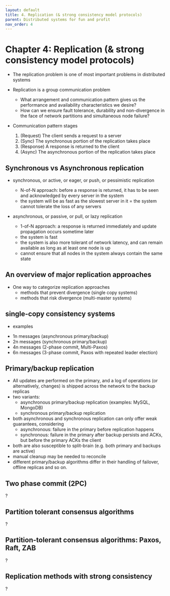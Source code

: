 ```yaml
---
layout: default
title: 4. Replication (& strong consistency model protocols)
parent: Distributed systems for fun and profit
nav_order: 4
---
```

# Chapter 4: Replication (& strong consistency model protocols)
* The replication problem is one of most important problems in distributed systems
* Replication is a group communication problem
  - What arrangement and communication pattern gives us the performance and availability characteristics we desire?
  - How can we ensure fault tolerance, durability and non-divergence in the face of network partitions and simultaneous node failure?

* Communication pattern stages
  1. (Request) The client sends a request to a server
  1. (Sync) The synchronous portion of the replication takes place
  1. (Response) A response is returned to the client
  1. (Async) The asynchronous portion of the replication takes place

## Synchronous vs Asynchronous replication
* synchronous, or active, or eager, or push, or pessimistic replication
  - N-of-N approach: before a response is returned, it has to be seen and acknowledged by every server in the system
  - the system will be as fast as the slowest server in it
  = the system cannot tolerate the loss of any servers

* asynchronous, or passive, or pull, or lazy replication
  - 1-of-N approach: a response is returned immediately and update propagation occurs sometime later
  - the system is fast
  - the system is also more tolerant of network latency, and can remain available as long as at least one node is up
  - cannot ensure that all nodes in the system always contain the same state

## An overview of major replication approaches
* One way to categorize replication approaches
  - methods that prevent divergence (single copy systems)
  - methods that risk divergence (multi-master systems)

## single-copy consistency systems
* examples
 - 1n messages (asynchronous primary/backup)
 - 2n messages (synchronous primary/backup)
 - 4n messages (2-phase commit, Multi-Paxos)
 - 6n messages (3-phase commit, Paxos with repeated leader election)

## Primary/backup replication
* All updates are performed on the primary, and a log of operations (or alternatively, changes) is shipped across the network to the backup replicas
* two variants:
  - asynchronous primary/backup replication (examples: MySQL, MongoDB)
  - synchronous primary/backup replication
* both asynchronous and synchronous replication can only offer weak guarantees, considering
  - asynchronous: failure in the primary before replication happens
  - synchronous: failure in the primary after backup persists and ACKs, but before the primary ACKs the client
* both are also susceptible to split-brain (e.g. both primary and backups are active)
* manual cleanup may be needed to reconcile
* different primary/backup algorithms differ in their handling of failover, offline replicas and so on.

## Two phase commit (2PC)
?

## Partition tolerant consensus algorithms
?

## Partition-tolerant consensus algorithms: Paxos, Raft, ZAB
?

## Replication methods with strong consistency
?